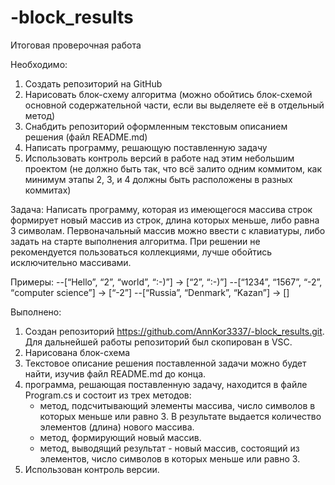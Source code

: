 # -block_results
Итоговая проверочная работа

Необходимо:

1. Создать репозиторий на GitHub
2. Нарисовать блок-схему алгоритма (можно обойтись блок-схемой основной содержательной части, если вы выделяете её в отдельный метод)
3. Снабдить репозиторий оформленным текстовым описанием решения (файл README.md)
4. Написать программу, решающую поставленную задачу
5. Использовать контроль версий в работе над этим небольшим проектом (не должно быть так, что всё залито одним коммитом, как минимум этапы 2, 3, и 4 должны быть расположены в разных коммитах)

Задача: Написать программу, которая из имеющегося массива строк формирует новый массив из строк, длина которых меньше, либо равна 3 символам. Первоначальный массив можно ввести с клавиатуры, либо задать на старте выполнения алгоритма. При решении не рекомендуется пользоваться коллекциями, лучше обойтись исключительно массивами.

Примеры:
--[“Hello”, “2”, “world”, “:-)”] → [“2”, “:-)”]
--[“1234”, “1567”, “-2”, “computer science”] → [“-2”]
--[“Russia”, “Denmark”, “Kazan”] → []

Выполнено:
1. Создан репозиторий https://github.com/AnnKor3337/-block_results.git. Для дальнейшей работы репозиторий был скопирован в VSC.
2. Нарисована блок-схема
3. Текстовое описание решения поставленной задачи можно будет найти, изучив файл README.md до конца.
4. программа, решающая поставленную задачу, находится в файле Program.cs и состоит из трех методов:
    - метод, подсчитывающий элементы массива, число символов в которых меньше или равно 3. В результате выдается количество элементов (длина) нового массива.
    - метод, формирующий новый массив.
    - метод, выводящий результат - новый массив, состоящий из элементов, число символов в которых меньше или равно 3.
5. Использован контроль версии.